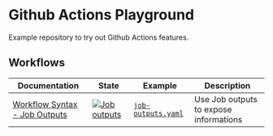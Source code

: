 # Github Actions Playground

Example repository to try out Github Actions features.

## Workflows

| Documentation | State | Example | Description |
|---------------|-------|---------|-------------|
| [Workflow Syntax - Job Outputs][gh-job-outputs] | [![Job outputs](https://github.com/tbobm/gha-playground/actions/workflows/job-outputs.yaml/badge.svg)](https://github.com/tbobm/gha-playground/actions/workflows/job-outputs.yaml) | [`job-outputs.yaml`](./.github/workflows/job-outputs.yaml) | Use Job outputs to expose informations |

[gh-job-outputs]: https://docs.github.com/en/actions/learn-github-actions/workflow-syntax-for-github-actions#jobsjob_idoutputs
